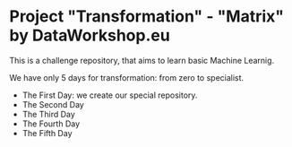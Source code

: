 # Project "Transformation" - "Matrix" by DataWorkshop.eu

This is a challenge repository, that aims to learn basic Machine Learnig. 

We have only 5 days for transformation: from zero to specialist.
- The First Day: we create our special repository.
- The Second Day
- The Third Day
- The Fourth Day
- The Fifth Day
